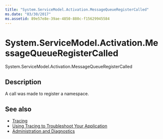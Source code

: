 ```yaml
---
title: "System.ServiceModel.Activation.MessageQueueRegisterCalled"
ms.date: "03/30/2017"
ms.assetid: 89e57e8e-39ae-4850-880c-f15629945584
---
```

# System.ServiceModel.Activation.MessageQueueRegisterCalled
System.ServiceModel.Activation.MessageQueueRegisterCalled  
  
## Description  
 A call was made to register a namespace.  
  
## See also

- [Tracing](index.md)
- [Using Tracing to Troubleshoot Your Application](using-tracing-to-troubleshoot-your-application.md)
- [Administration and Diagnostics](../index.md)
